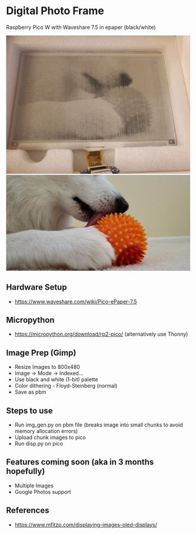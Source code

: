 # Digital Photo Frame

Raspberry Pico W with Waveshare 7.5 in epaper (black/white)

<p float="left">
  <img src="rem_images/20230111_210927.jpg" width="500" />
  <img src="rem_images/IMG-20200725-WA0000.jpg" width="500" /> 
</p>

## Hardware Setup
- https://www.waveshare.com/wiki/Pico-ePaper-7.5 

## Micropython
- https://micropython.org/download/rp2-pico/ (alternatively use Thonny)

## Image Prep (Gimp)
- Resize Images to 800x480
- Image -> Mode -> Indexed... 
- Use black and white (1-bit) palette 
- Color dithering - Floyd-Steinberg (normal)
- Save as pbm

## Steps to use
- Run img_gen.py on pbm file (breaks image into small chunks to avoid memory allocation errors)
- Upload chunk images to pico
- Run disp.py on pico 

## Features coming soon (aka in 3 months hopefully) 
- Multiple Images
- Google Photos support 

## References 
- https://www.mfitzp.com/displaying-images-oled-displays/ 
